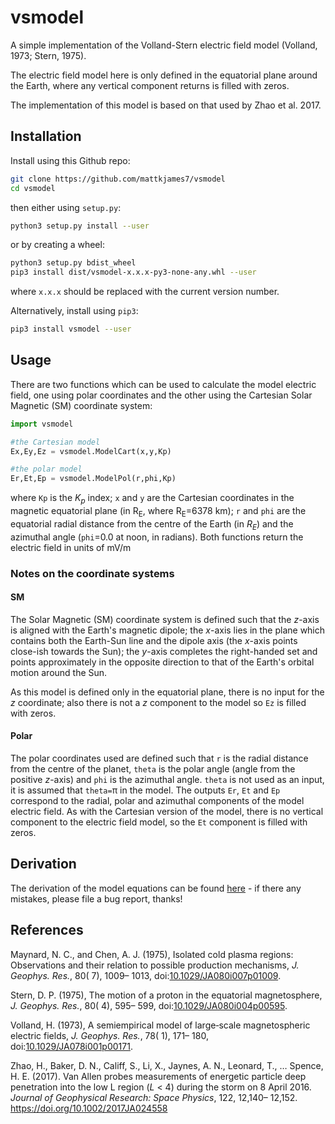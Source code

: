 # vsmodel
A simple implementation of the Volland-Stern electric field model (Volland, 1973; Stern, 1975).

The electric field model here is only defined in the equatorial plane around the Earth, where any vertical component returns is filled with zeros.

The implementation of this model is based on that used by Zhao et al. 2017.

## Installation

Install using this Github repo:

```bash
git clone https://github.com/mattkjames7/vsmodel
cd vsmodel
```

then either using `setup.py`:

```bash
python3 setup.py install --user
```

or by creating a wheel:

```bash
python3 setup.py bdist_wheel
pip3 install dist/vsmodel-x.x.x-py3-none-any.whl --user
```

where `x.x.x` should be replaced with the current version number.



Alternatively, install using `pip3`:

```bash
pip3 install vsmodel --user
```



## Usage

There are two functions which can be used to calculate the model electric field, one using polar coordinates and the other using the Cartesian Solar Magnetic (SM) coordinate system:

```python
import vsmodel

#the Cartesian model
Ex,Ey,Ez = vsmodel.ModelCart(x,y,Kp)

#the polar model
Er,Et,Ep = vsmodel.ModelPol(r,phi,Kp)
```

where `Kp` is the *K<sub>p</sub>* index; `x` and `y`  are the Cartesian coordinates in the magnetic equatorial plane (in R<sub>E</sub>, where R<sub>E</sub>=6378 km); `r` and `phi` are the equatorial radial distance from the centre of the Earth (in *R<sub>E</sub>*) and the azimuthal angle (`phi`=0.0 at noon, in radians). Both functions return the electric field in units of mV/m

### Notes on the coordinate systems

#### SM

The Solar Magnetic (SM) coordinate system is defined such that the *z*-axis is aligned with the Earth's magnetic dipole; the *x*-axis lies in the plane which contains both the Earth-Sun line and the dipole axis (the *x*-axis points close-ish towards the Sun); the *y*-axis completes the right-handed set and points approximately in the opposite direction to that of the Earth's orbital motion around the Sun.

As this model is defined only in the equatorial plane, there is no input for the *z* coordinate; also there is not a *z* component to the model so `Ez` is filled with zeros.

#### Polar

The polar coordinates used are defined such that `r` is the radial distance from the centre of the planet, `theta` is the polar angle (angle from the positive *z*-axis) and `phi` is the azimuthal angle. `theta` is not used as an input, it is assumed that `theta=`&pi; in the model. The outputs `Er`, `Et` and `Ep` correspond to the radial, polar and azimuthal components of the model electric field. As with the Cartesian version of the model, there is no vertical component to the electric field model, so the `Et` component is filled with zeros.

## Derivation

The derivation of the model equations can be found [here](doc/vsmodel.pdf) - if there any mistakes, please file a bug report, thanks!



## References

Maynard, N. C., and Chen, A. J. (1975), Isolated cold plasma regions: Observations and their relation to possible production mechanisms, *J. Geophys. Res.*, 80( 7), 1009– 1013, doi:[10.1029/JA080i007p01009](https://doi.org/10.1029/JA080i007p01009).

Stern, D. P. (1975), The motion of a proton in the equatorial magnetosphere, *J. Geophys. Res.*, 80( 4), 595– 599, doi:[10.1029/JA080i004p00595](https://doi.org/10.1029/JA080i004p00595).

Volland, H. (1973), A semiempirical model of large‐scale magnetospheric electric fields, *J. Geophys. Res.*, 78( 1), 171– 180, doi:[10.1029/JA078i001p00171](https://doi.org/10.1029/JA078i001p00171).

Zhao, H., Baker, D. N., Califf, S., Li, X., Jaynes, A. N., Leonard, T., … Spence, H. E. (2017). Van Allen probes measurements of energetic particle deep penetration into the low L region (*L* < 4) during the storm on 8 April 2016. *Journal of Geophysical Research: Space Physics*, 122, 12,140– 12,152. https://doi.org/10.1002/2017JA024558